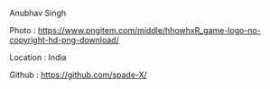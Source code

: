Anubhav Singh

Photo : https://www.pngitem.com/middle/hhowhxR_game-logo-no-copyright-hd-png-download/ 

Location : India

Github : https://github.com/spade-X/
